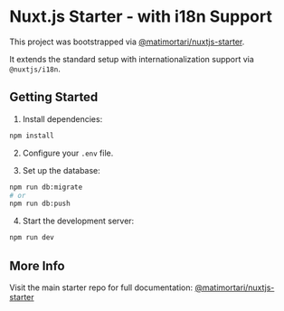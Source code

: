 # Nuxt.js Starter - with i18n Support

This project was bootstrapped via [@matimortari/nuxtjs-starter](https://www.npmjs.com/package/@matimortari/nuxtjs-starter).

It extends the standard setup with internationalization support via `@nuxtjs/i18n`.

## Getting Started

1. Install dependencies:

```bash
npm install
```

2. Configure your `.env` file.

3. Set up the database:

```bash
npm run db:migrate
# or
npm run db:push
```

4. Start the development server:

```bash
npm run dev
```

## More Info

Visit the main starter repo for full documentation:
[@matimortari/nuxtjs-starter](https://github.com/matimortari/nuxtjs-starter)
